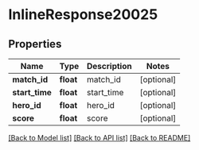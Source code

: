 # InlineResponse20025

## Properties
Name | Type | Description | Notes
------------ | ------------- | ------------- | -------------
**match_id** | **float** | match_id | [optional] 
**start_time** | **float** | start_time | [optional] 
**hero_id** | **float** | hero_id | [optional] 
**score** | **float** | score | [optional] 

[[Back to Model list]](../README.md#documentation-for-models) [[Back to API list]](../README.md#documentation-for-api-endpoints) [[Back to README]](../README.md)



